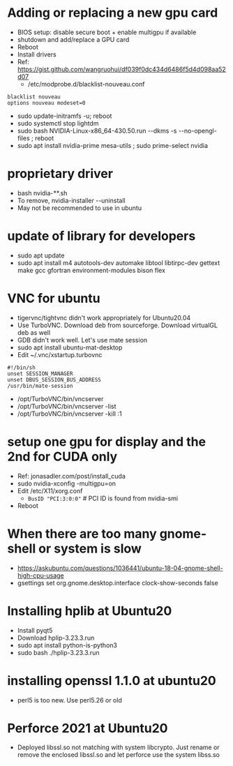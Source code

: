 # Adding or replacing a new gpu card
- BIOS setup: disable secure boot + enable multigpu if available
- shutdown and add/replace a GPU card
- Reboot
- Install drivers
- Ref: https://gist.github.com/wangruohui/df039f0dc434d6486f5d4d098aa52d07
  - /etc/modprobe.d/blacklist-nouveau.conf 
```  
blacklist nouveau
options nouveau modeset=0
```
  - sudo update-initramfs -u; reboot
  - sudo systemctl stop lightdm
  - sudo bash NVIDIA-Linux-x86_64-430.50.run --dkms -s --no-opengl-files ; reboot
  - sudo apt  install nvidia-prime mesa-utils ; sudo prime-select  nvidia

# proprietary driver
- bash nvidia-**.sh
- To remove, nvidia-installer --uninstall
- May not be recommended to use in ubuntu


# update of library for developers
- sudo apt update
- sudo apt install m4 autotools-dev automake libtool libtirpc-dev gettext make gcc gfortran environment-modules bison flex

# VNC for ubuntu
- tigervnc/tightvnc didn't work appropriately for Ubuntu20.04
- Use TurboVNC. Download deb from sourceforge. Download virtualGL deb as well
- GDB didn't work well. Let's use mate session
- sudo apt install ubuntu-mat-desktop
- Edit ~/.vnc/xstartup.turbovnc
```
#!/bin/sh
unset SESSION_MANAGER
unset DBUS_SESSION_BUS_ADDRESS
/usr/bin/mate-session
```
- /opt/TurboVNC/bin/vncserver
- /opt/TurboVNC/bin/vncserver -list
- /opt/TurboVNC/bin/vncserver -kill :1

# setup one gpu for display and the 2nd for CUDA only
- Ref: jonasadler.com/post/install_cuda
- sudo nvidia-xconfig -multigpu=on
- Edit /etc/X11/xorg.conf
    - `BusID "PCI:3:0:0"` # PCI ID is found from nvidia-smi
- Reboot

# When there are too many gnome-shell or system is slow
- https://askubuntu.com/questions/1036441/ubuntu-18-04-gnome-shell-high-cpu-usage
- gsettings set org.gnome.desktop.interface  clock-show-seconds false

# Installing hplib at Ubuntu20
- Install pyqt5
- Download hplip-3.23.3.run
- sudo apt install python-is-python3
- sudo bash ./hplip-3.23.3.run 

# installing openssl 1.1.0 at ubuntu20
- perl5 is too new. Use perl5.26 or old

# Perforce 2021 at Ubuntu20
- Deployed libssl.so not matching with system libcrypto. Just rename or remove the enclosed libssl.so and let perforce use the system libss.so
